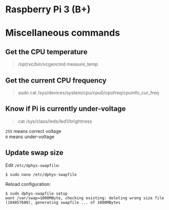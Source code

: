 # Raspberry Pi 3 (B+)

# Miscellaneous commands

## Get the CPU temperature
> /opt/vc/bin/vcgencmd measure_temp

## Get the current CPU frequency
> sudo cat /sys/devices/system/cpu/cpu0/cpufreq/cpuinfo_cur_freq

## Know if Pi is currently under-voltage
> cat /sys/class/leds/led1/brightness

`255` means correct voltage  
`0` means under-voltage  

## Update swap size
Edit `/etc/dphys-swapfile`:
```
$ sudo nano /etc/dphys-swapfile
```
Reload configuration:
```
$ sudo dphys-swapfile setup
want /var/swap=1000MByte, checking existing: deleting wrong size file (104857600), generating swapfile ... of 1000MBytes
```

